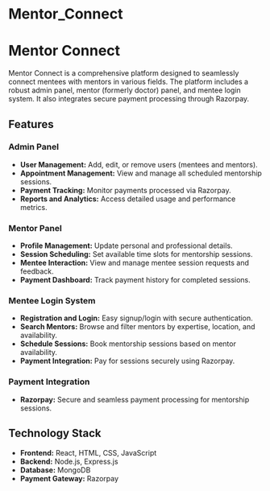 # Mentor_Connect
# Mentor Connect

Mentor Connect is a comprehensive platform designed to seamlessly connect mentees with mentors in various fields. The platform includes a robust admin panel, mentor (formerly doctor) panel, and mentee login system. It also integrates secure payment processing through Razorpay.

## Features

### Admin Panel
- **User Management:** Add, edit, or remove users (mentees and mentors).
- **Appointment Management:** View and manage all scheduled mentorship sessions.
- **Payment Tracking:** Monitor payments processed via Razorpay.
- **Reports and Analytics:** Access detailed usage and performance metrics.

### Mentor Panel
- **Profile Management:** Update personal and professional details.
- **Session Scheduling:** Set available time slots for mentorship sessions.
- **Mentee Interaction:** View and manage mentee session requests and feedback.
- **Payment Dashboard:** Track payment history for completed sessions.

### Mentee Login System
- **Registration and Login:** Easy signup/login with secure authentication.
- **Search Mentors:** Browse and filter mentors by expertise, location, and availability.
- **Schedule Sessions:** Book mentorship sessions based on mentor availability.
- **Payment Integration:** Pay for sessions securely using Razorpay.

### Payment Integration
- **Razorpay:** Secure and seamless payment processing for mentorship sessions.

## Technology Stack
- **Frontend:** React, HTML, CSS, JavaScript
- **Backend:** Node.js, Express.js
- **Database:** MongoDB
- **Payment Gateway:** Razorpay

